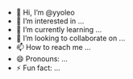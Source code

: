 - 👋 Hi, I’m @yyoleo
- 👀 I’m interested in ...
- 🌱 I’m currently learning ...
- 💞️ I’m looking to collaborate on ...
- 📫 How to reach me ...
- 😄 Pronouns: ...
- ⚡ Fun fact: ...

<!---
yyoleo/yyoleo is a ✨ special ✨ repository because its `README.md` (this file) appears on your GitHub profile.
You can click the Preview link to take a look at your changes.
--->

